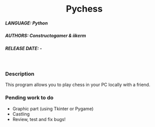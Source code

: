 <!-- Improved compatibility of back to top link: See: https://github.com/othneildrew/Best-README-Template/pull/73 -->
<a name="readme-top"></a>
<!--
*** Comentario de varias líneas
-->

<!-- PROJECT LOGO -->
<br />
<div align="center">
  <h1 align="center">Pychess</h1>
</div>

<!-- ABOUT THE PROJECT -->
##### LANGUAGE: Python
##### AUTHORS: Constructogamer & iikerm 
##### RELEASE DATE: -
<br />

### Description
This program allows you to play chess in your PC locally with a friend. 

### Pending work to do
* Graphic part (using Tkinter or Pygame)
* Castling
* Review, test and fix bugs!
